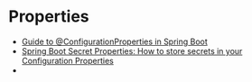 # Properties

- [Guide to @ConfigurationProperties in Spring Boot](https://www.baeldung.com/configuration-properties-in-spring-boot)
- [Spring Boot Secret Properties: How to store secrets in your Configuration Properties](https://yewtu.be/watch?v=PmGLn3ua_lU)
- 